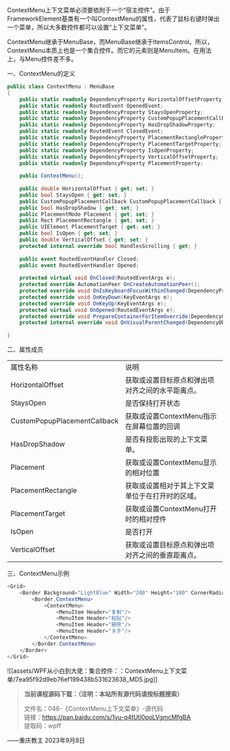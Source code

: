 ContextMenu上下文菜单必须要依附于一个“宿主控件”。由于FrameworkElement基类有一个叫ContextMenu的属性，代表了鼠标右键时弹出一个菜单，所以大多数控件都可以设置“上下文菜单”。

ContextMenu继承于MenuBase，而MenuBase继承于ItemsControl。所以，ContextMenu本质上也是一个集合控件。而它的元素则是MenuItem。在用法上，与Menu控件差不多。

一、ContextMenu的定义

```cs
public class ContextMenu : MenuBase
{
    public static readonly DependencyProperty HorizontalOffsetProperty;
    public static readonly RoutedEvent OpenedEvent;
    public static readonly DependencyProperty StaysOpenProperty;
    public static readonly DependencyProperty CustomPopupPlacementCallbackProperty;
    public static readonly DependencyProperty HasDropShadowProperty;
    public static readonly RoutedEvent ClosedEvent;
    public static readonly DependencyProperty PlacementRectangleProperty;
    public static readonly DependencyProperty PlacementTargetProperty;
    public static readonly DependencyProperty IsOpenProperty;
    public static readonly DependencyProperty VerticalOffsetProperty;
    public static readonly DependencyProperty PlacementProperty;
 
    public ContextMenu();
 
    public double HorizontalOffset { get; set; }
    public bool StaysOpen { get; set; }
    public CustomPopupPlacementCallback CustomPopupPlacementCallback { get; set; }
    public bool HasDropShadow { get; set; }
    public PlacementMode Placement { get; set; }
    public Rect PlacementRectangle { get; set; }
    public UIElement PlacementTarget { get; set; }
    public bool IsOpen { get; set; }
    public double VerticalOffset { get; set; }
    protected internal override bool HandlesScrolling { get; }
 
    public event RoutedEventHandler Closed;
    public event RoutedEventHandler Opened;
 
    protected virtual void OnClosed(RoutedEventArgs e);
    protected override AutomationPeer OnCreateAutomationPeer();
    protected override void OnIsKeyboardFocusWithinChanged(DependencyPropertyChangedEventArgs e);
    protected override void OnKeyDown(KeyEventArgs e);
    protected override void OnKeyUp(KeyEventArgs e);
    protected virtual void OnOpened(RoutedEventArgs e);
    protected override void PrepareContainerForItemOverride(DependencyObject element, object item);
    protected internal override void OnVisualParentChanged(DependencyObject oldParent);
 
}
```

二、属性成员

|   |   |
|---|---|
|属性名称|说明|
|HorizontalOffset|获取或设置目标原点和弹出项对齐之间的水平距离点。|
|StaysOpen|是否保持打开状态|
|CustomPopupPlacementCallback|获取或设置ContextMenu指示在屏幕位置的回调|
|HasDropShadow|是否有投影出现的上下文菜单。|
|Placement|获取或设置ContextMenu显示的相对位置|
|PlacementRectangle|获取或设置相对于其上下文菜单位于在打开时的区域。|
|PlacementTarget|获取或设置ContextMenu打开时的相对控件|
|IsOpen|是否打开|
|VerticalOffset|获取或设置目标原点和弹出项对齐之间的垂直距离点。|

三、ContextMenu示例

```cs
<Grid>
    <Border Background="LightBlue" Width="200" Height="100" CornerRadius="15">
        <Border.ContextMenu>
            <ContextMenu>
                <MenuItem Header="复制"/>
                <MenuItem Header="粘贴"/>
                <MenuItem Header="删除"/>
                <MenuItem Header="关于"/>
            </ContextMenu>
        </Border.ContextMenu>
    </Border>        
</Grid>
```

![[assets/WPF从小白到大佬：集合控件：：ContextMenu上下文菜单/7ea95f92d9eb76ef199438b531623638_MD5.jpg]]

> **当前课程源码下载：（注明：本站所有源代码请按标题搜索）**
> 
> 文件名：046-《ContextMenu上下文菜单》-源代码  
> 链接：https://pan.baidu.com/s/1yu-q4tUtl0poLVgmcMfgBA  
> 提取码：wpff

——重庆教主 2023年9月8日